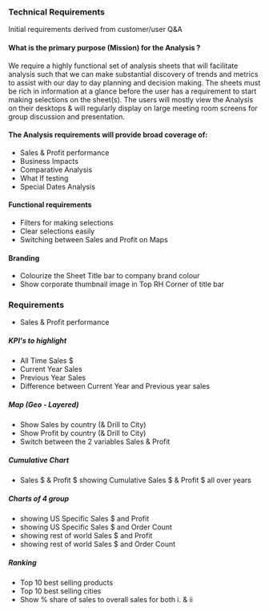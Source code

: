 ### Technical Requirements

Initial requirements derived from customer/user Q&A

#### What is the primary purpose (Mission) for the Analysis ?

We require a highly functional set of analysis sheets that will facilitate 
analysis such that we can make substantial discovery of trends and
metrics to assist with our day to day planning and decision making.
The sheets must be rich in information at a glance before the user 
has a requirement to start making selections on the sheet(s). 
The users will mostly view the Analysis on their desktops & will regularly
display on large meeting room screens for group discussion and 
presentation.


#### The Analysis requirements will provide broad coverage of: 

* Sales & Profit performance
* Business Impacts
* Comparative Analysis
* What If testing
* Special Dates Analysis


#### Functional requirements

* Filters for making selections
* Clear selections easily
* Switching between Sales and Profit on Maps

#### Branding

* Colourize the Sheet Title bar to company brand colour
* Show corporate thumbnail image in Top RH Corner of title bar


### Requirements

* Sales & Profit performance

##### KPI's to highlight

* All Time Sales $ 
* Current Year Sales
* Previous Year Sales
* Difference between Current Year and Previous year sales

##### Map (Geo - Layered)

* Show Sales by country (& Drill to City)
* Show Profit by country (& Drill to City)
* Switch between the 2 variables Sales & Profit

##### Cumulative Chart

* Sales $ & Profit $ showing Cumulative Sales $ & Profit $ all over years

##### Charts of 4 group

* showing US Specific Sales $ and Profit 
* showing US Specific Sales $ and Order Count
* showing rest of world Sales $ and Profit 
* showing rest of world Sales $ and Order Count 

##### Ranking

* Top 10 best selling products
* Top 10 best selling cities
* Show % share of sales to overall sales for both i. & ii
